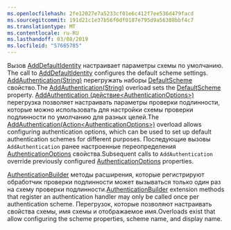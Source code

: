 ```yaml
---
ms.openlocfilehash: 2fe12027e7a5233cf01e6c412f7ee536d479facd
ms.sourcegitcommit: 191d21c1e37b56f0df0187e795d9a56388bbf4c7
ms.translationtype: MT
ms.contentlocale: ru-RU
ms.lasthandoff: 03/08/2019
ms.locfileid: "57665785"
---
```

<span data-ttu-id="3e2be-101"><!--Don't update this for 2.2, use the 2.2 version --> Вызов [AddDefaultIdentity](/dotnet/api/microsoft.extensions.dependencyinjection.identityservicecollectionuiextensions.adddefaultidentity) настраивает параметры схемы по умолчанию.</span><span class="sxs-lookup"><span data-stu-id="3e2be-101"><!--Don't update this for 2.2, use the 2.2 version --> The call to [AddDefaultIdentity](/dotnet/api/microsoft.extensions.dependencyinjection.identityservicecollectionuiextensions.adddefaultidentity) configures the default scheme settings.</span></span> <span data-ttu-id="3e2be-102">[AddAuthentication(String)](/dotnet/api/microsoft.extensions.dependencyinjection.authenticationservicecollectionextensions.addauthentication#Microsoft_Extensions_DependencyInjection_AuthenticationServiceCollectionExtensions_AddAuthentication_Microsoft_Extensions_DependencyInjection_IServiceCollection_System_String_) перегружать наборы [DefaultScheme](/dotnet/api/microsoft.aspnetcore.authentication.authenticationoptions.defaultscheme) свойство.</span><span class="sxs-lookup"><span data-stu-id="3e2be-102">The [AddAuthentication(String)](/dotnet/api/microsoft.extensions.dependencyinjection.authenticationservicecollectionextensions.addauthentication#Microsoft_Extensions_DependencyInjection_AuthenticationServiceCollectionExtensions_AddAuthentication_Microsoft_Extensions_DependencyInjection_IServiceCollection_System_String_) overload sets the [DefaultScheme](/dotnet/api/microsoft.aspnetcore.authentication.authenticationoptions.defaultscheme) property.</span></span> <span data-ttu-id="3e2be-103">[AddAuthentication (действие&lt;AuthenticationOptions&gt;)](/dotnet/api/microsoft.extensions.dependencyinjection.authenticationservicecollectionextensions.addauthentication#Microsoft_Extensions_DependencyInjection_AuthenticationServiceCollectionExtensions_AddAuthentication_Microsoft_Extensions_DependencyInjection_IServiceCollection_System_Action_Microsoft_AspNetCore_Authentication_AuthenticationOptions__) перегрузка позволяет настраивать параметры проверки подлинности, которые можно использовать для настройки схемы проверки подлинности по умолчанию для разных целей.</span><span class="sxs-lookup"><span data-stu-id="3e2be-103">The [AddAuthentication(Action&lt;AuthenticationOptions&gt;)](/dotnet/api/microsoft.extensions.dependencyinjection.authenticationservicecollectionextensions.addauthentication#Microsoft_Extensions_DependencyInjection_AuthenticationServiceCollectionExtensions_AddAuthentication_Microsoft_Extensions_DependencyInjection_IServiceCollection_System_Action_Microsoft_AspNetCore_Authentication_AuthenticationOptions__) overload allows configuring authentication options, which can be used to set up default authentication schemes for different purposes.</span></span> <span data-ttu-id="3e2be-104">Последующие вызовы `AddAuthentication` ранее настроенные переопределения [AuthenticationOptions](/dotnet/api/microsoft.aspnetcore.builder.authenticationoptions) свойства.</span><span class="sxs-lookup"><span data-stu-id="3e2be-104">Subsequent calls to `AddAuthentication` override previously configured [AuthenticationOptions](/dotnet/api/microsoft.aspnetcore.builder.authenticationoptions) properties.</span></span>

<span data-ttu-id="3e2be-105">[AuthenticationBuilder](/dotnet/api/microsoft.aspnetcore.authentication.authenticationbuilder) методы расширения, которые регистрируют обработчик проверки подлинности может вызываться только один раз на схему проверки подлинности.</span><span class="sxs-lookup"><span data-stu-id="3e2be-105">[AuthenticationBuilder](/dotnet/api/microsoft.aspnetcore.authentication.authenticationbuilder) extension methods that register an authentication handler may only be called once per authentication scheme.</span></span> <span data-ttu-id="3e2be-106">Перегрузок, которые позволяют настраивать свойства схемы, имя схемы и отображаемое имя.</span><span class="sxs-lookup"><span data-stu-id="3e2be-106">Overloads exist that allow configuring the scheme properties, scheme name, and display name.</span></span>
